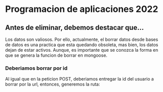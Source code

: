 # Programacion de aplicaciones 2022

## Antes de eliminar, debemos destacar que...

Los datos son valiosos. Por ello, actualmente, el borrar datos desde bases de datos es una practica que esta quedando obsoleta, mas bien, los datos dejan de estar activos. Aunque, es importante que se conozca la forma en que se genera la funcion de borrar en mongoose.

### Deberiamos borrar por id

Al igual que en la peticion POST, deberiamos entregar la id del usuario a borrar por la url, entonces, generemos la ruta:
` `
